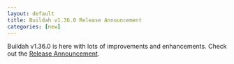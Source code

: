 ```yaml
---
layout: default
title: Buildah v1.36.0 Release Announcement
categories: [new]
---
```

Buildah v1.36.0 is here with lots of improvements and enhancements.  Check out the [Release Announcement](https://buildah.io/releases/2024/05/23/Buildah-version-v1.36.0.html).
